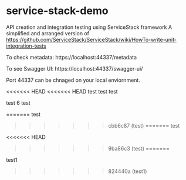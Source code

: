 # service-stack-demo
API creation and integration testing using ServiceStack framework
A simplified and arranged version of https://github.com/ServiceStack/ServiceStack/wiki/HowTo-write-unit-integration-tests

To check metadata:
https://localhost:44337/metadata

To see Swagger UI:
https://localhost:44337/swagger-ui/


Port 44337 can be chnaged on your local enviornment.

<<<<<<< HEAD
<<<<<<< HEAD
test 
test
test

test 6
test

=======
test 
>>>>>>> cbb6c87 (test)
=======
test

<<<<<<< HEAD
>>>>>>> 9ba86c3 (test)
=======

test1
>>>>>>> 824440a (test1)
